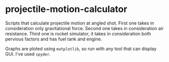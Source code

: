 # projectile-motion-calculator
Scripts that calculate projectile motion at angled shot.
First one takes in consideration only gravitational force.
Second one takes in consideration air resistance.
Third one is rocket simulator, it takes in consideration both pervious factors and has fuel tank and engine.

Graphs are ploted using `matplotlib`, so run with any tool that can display GUI. I've used `spyder`.
